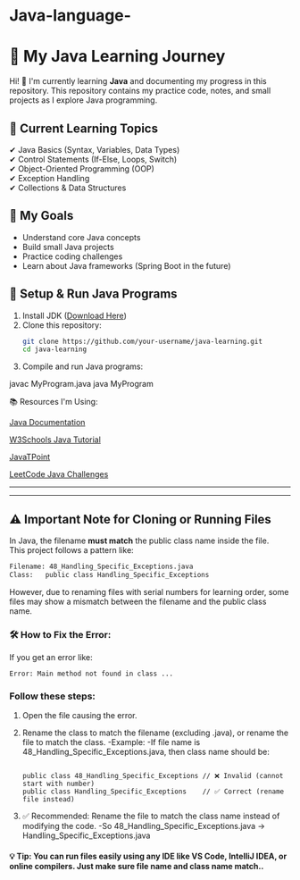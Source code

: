 # Java-language-


# 🚀 My Java Learning Journey  

Hi! 👋 I'm currently learning **Java** and documenting my progress in this repository. This repository contains my practice code, notes, and small projects as I explore Java programming.  

## 📌 **Current Learning Topics**  
✔ Java Basics (Syntax, Variables, Data Types)  
✔ Control Statements (If-Else, Loops, Switch)  
✔ Object-Oriented Programming (OOP)  
✔ Exception Handling  
✔ Collections & Data Structures  

## 🎯 **My Goals**  
- Understand core Java concepts  
- Build small Java projects  
- Practice coding challenges  
- Learn about Java frameworks (Spring Boot in the future)  

## 🔧 **Setup & Run Java Programs**  
1. Install JDK ([Download Here](https://www.oracle.com/java/technologies/javase-downloads.html))  
2. Clone this repository:  
   ```sh
   git clone https://github.com/your-username/java-learning.git
   cd java-learning

3. Compile and run Java programs:

javac MyProgram.java
java MyProgram



📚 Resources I'm Using:

[Java Documentation](https://docs.oracle.com/en/java/)

[W3Schools Java Tutorial](https://www.w3schools.com/java/)

[JavaTPoint](https://www.javatpoint.com/java-tutorial)

[LeetCode Java Challenges](https://leetcode.com/problemset/all/?topicSlugs=java)

___

---

## ⚠️ Important Note for Cloning or Running Files

In Java, the filename **must match** the public class name inside the file.  
This project follows a pattern like:

```bash
Filename: 48_Handling_Specific_Exceptions.java
Class:   public class Handling_Specific_Exceptions
```
However, due to renaming files with serial numbers for learning order, some files may show a mismatch between the filename and the public class name.

### 🛠 How to Fix the Error:
If you get an error like:
```
Error: Main method not found in class ...
```

### Follow these steps:
1. Open the file causing the error.
2. Rename the class to match the filename (excluding .java), or rename the file to match the class.
-Example:
  -If file name is 48_Handling_Specific_Exceptions.java, then class name should be:
   ```
   
   public class 48_Handling_Specific_Exceptions // ❌ Invalid (cannot start with number)
   public class Handling_Specific_Exceptions    // ✅ Correct (rename file instead)
   ```
   
3. ✅ Recommended: Rename the file to match the class name instead of modifying the code.
-So 48_Handling_Specific_Exceptions.java → Handling_Specific_Exceptions.java
#### 💡 Tip: You can run files easily using any IDE like VS Code, IntelliJ IDEA, or online compilers. Just make sure file name and class name match..
